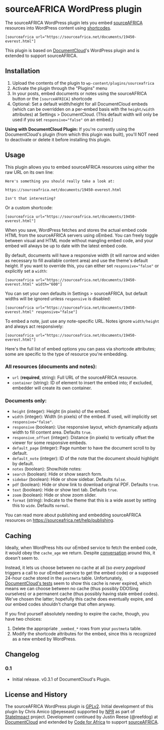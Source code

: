 # sourceAFRICA WordPress plugin

The sourceAFRICA WordPress plugin lets you embed [sourceAFRICA](https://sourceafrica.net/) resources into WordPress content using [shortcodes](https://codex.wordpress.org/Shortcode_API).

    [sourceafrica url="https://sourceafrica.net/documents/19450-everest.html"]

This plugin is based on [DocumentCloud](https://www.documentcloud.org)'s WordPress plugin and is extended to support sourceAFRICA.

## Installation

1. Upload the contents of the plugin to `wp-content/plugins/sourceafrica`
2. Activate the plugin through the "Plugins" menu
3. In your posts, embed documents or notes using the sourceAFRICA button or the `[sourceAFRICA]` shortcode
4. Optional: Set a default width/height for all DocumentCloud embeds (which can be overridden on a per-embed basis with the `height/width` attributes) at Settings > DocumentCloud. (This default width will only be used if you set `responsive="false"` on an embed.)

**Using with DocumentCloud Plugin:** If you're currently using the DocumentCloud's plugin (from which this plugin was built), you'll NOT need to deactivate or delete it before installing this plugin.

## Usage

This plugin allows you to embed sourceAFRICA resources using either the raw URL on its own line:

    Here's something you should really take a look at:
    
    https://sourceafrica.net/documents/19450-everest.html
    
    Isn't that interesting?

Or a custom shortcode:

    [sourceafrica url="https://sourceafrica.net/documents/19450-everest.html"]

When you save, WordPress fetches and stores the actual embed code HTML from the sourceAFRICA servers using oEmbed. You can freely toggle between visual and HTML mode without mangling embed code, and your embed will always be up to date with the latest embed code.

By default, documents will have a responsive width (it will narrow and widen as necessary to fill available content area) and use the theme's default height. If you want to override this, you can either set `responsive="false"` or explicitly set a `width`:

    [sourceafrica url="https://sourceafrica.net/documents/19450-everest.html" width="600"]

You can set your own defaults in Settings > sourceAFRICA, but default widths will be ignored unless `responsive` is disabled:

    [sourceafrica url="https://sourceafrica.net/documents/19450-everest.html" responsive="false"]

To embed a note, just use any note-specific URL. Notes ignore `width/height` and always act responsively:

    [sourceafrica url="https://sourceafrica.net/documents/19450-everest.html"]

Here's the full list of embed options you can pass via shortcode attributes; some are specific to the type of resource you're embedding.

### All resources (documents and notes):

- `url` (**required**, string): Full URL of the sourceAFRICA resource.
- `container` (string): ID of element to insert the embed into; if excluded, embedder will create its own container.

### Documents only:

- `height` (integer): Height (in pixels) of the embed.
- `width` (integer): Width (in pixels) of the embed. If used, will implicitly set `responsive="false"`.
- `responsive` (boolean): Use responsive layout, which dynamically adjusts width to fill content area. Defaults `true`.
- `responsive_offset` (integer): Distance (in pixels) to vertically offset the viewer for some responsive embeds.
- `default_page` (integer): Page number to have the document scroll to by default.
- `default_note` (integer): ID of the note that the document should highlight by default.
- `notes` (boolean): Show/hide notes:
- `search` (boolean): Hide or show search form.
- `sidebar` (boolean): Hide or show sidebar. Defaults `false`.
- `pdf` (boolean): Hide or show link to download original PDF. Defaults `true`.
- `text` (boolean): Hide or show text tab. Defaults `true`.
- `zoom` (boolean): Hide or show zoom slider.
- `format` (string): Indicate to the theme that this is a wide asset by setting this to `wide`. Defaults `normal`.

You can read more about publishing and embedding sourceAFRICA resources on https://sourceafrica.net/help/publishing.

## Caching

Ideally, when WordPress hits our oEmbed service to fetch the embed code, it would obey the `cache_age` we return. Despite [conversation](https://core.trac.wordpress.org/ticket/14759) around this, it doesn't seem to.

Instead, it lets us choose between no cache at all (so *every pageload* triggers a call to our oEmbed service to get the embed code) or a supposed 24-hour cache stored in the `postmeta` table. Unfortunately, [DocumentCloud's tests](https://github.com/documentcloud/wordpress-documentcloud/issues/20) seem to show this cache is never expired, which means we can choose between no cache (thus possibly DDOSing ourselves) or a permanent cache (thus possibly having stale embed codes). We've chosen the latter; hopefully this cache does eventually expire, and our embed codes shouldn't change that often anyway.

If you find yourself absolutely needing to expire the cache, though, you have two choices:

1. Delete the appropriate `_oembed_*` rows from your `postmeta` table.
2. Modify the shortcode attributes for the embed, since this is recognized as a new embed by WordPress.

## Changelog

### 0.1
* Initial release. v0.3.1 of DocumentCloud's Plugin.

## License and History

The sourceAFRICA WordPress plugin is [GPLv2](http://www.gnu.org/licenses/gpl-2.0.html). Initial development of this plugin by Chris Amico (@eyeseast) supported by [NPR](http://www.npr.org) as part of [StateImpact](http://stateimpact.npr.org) project. Development continued by Justin Reese (@reefdog) at [DocumentCloud](https://www.documentcloud.org/) and extended by [Code for Africa](http://www.codeforafrica.org) to support [sourceAFRICA](https://sourceafrica.net).
